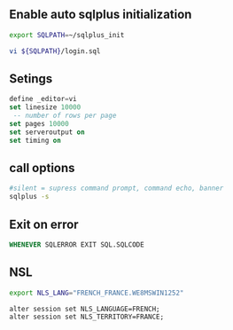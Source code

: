 ## Enable auto sqlplus initialization

~~~sh
export SQLPATH=~/sqlplus_init

vi ${SQLPATH}/login.sql
~~~

## Setings

~~~ SQL
define _editor=vi
set linesize 10000
 -- number of rows per page
set pages 10000
set serveroutput on
set timing on
~~~

## call options

~~~bash
#silent = supress command prompt, command echo, banner
sqlplus -s
~~~


## Exit on error

~~~sql
WHENEVER SQLERROR EXIT SQL.SQLCODE
~~~

## NSL

~~~bash
export NLS_LANG="FRENCH_FRANCE.WE8MSWIN1252"
~~~

~~~sqlplus
alter session set NLS_LANGUAGE=FRENCH;
alter session set NLS_TERRITORY=FRANCE;
~~~


